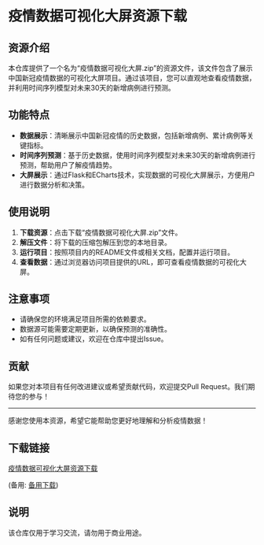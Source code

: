 # 疫情数据可视化大屏资源下载

## 资源介绍

本仓库提供了一个名为“疫情数据可视化大屏.zip”的资源文件，该文件包含了展示中国新冠疫情数据的可视化大屏项目。通过该项目，您可以直观地查看疫情数据，并利用时间序列模型对未来30天的新增病例进行预测。

## 功能特点

- **数据展示**：清晰展示中国新冠疫情的历史数据，包括新增病例、累计病例等关键指标。
- **时间序列预测**：基于历史数据，使用时间序列模型对未来30天的新增病例进行预测，帮助用户了解疫情趋势。
- **大屏展示**：通过Flask和ECharts技术，实现数据的可视化大屏展示，方便用户进行数据分析和决策。

## 使用说明

1. **下载资源**：点击下载“疫情数据可视化大屏.zip”文件。
2. **解压文件**：将下载的压缩包解压到您的本地目录。
3. **运行项目**：按照项目内的README文件或相关文档，配置并运行项目。
4. **查看数据**：通过浏览器访问项目提供的URL，即可查看疫情数据的可视化大屏。

## 注意事项

- 请确保您的环境满足项目所需的依赖要求。
- 数据源可能需要定期更新，以确保预测的准确性。
- 如有任何问题或建议，欢迎在仓库中提出Issue。

## 贡献

如果您对本项目有任何改进建议或希望贡献代码，欢迎提交Pull Request。我们期待您的参与！

---

感谢您使用本资源，希望它能帮助您更好地理解和分析疫情数据！

## 下载链接
[疫情数据可视化大屏资源下载](https://pan.quark.cn/s/87ae03e5f050) 

(备用: [备用下载](https://pan.baidu.com/s/1r0rN-CbmXAzXlYwTCFrQnA?pwd=1234))

## 说明

该仓库仅用于学习交流，请勿用于商业用途。

